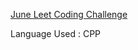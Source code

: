 [June Leet Coding Challenge](https://github.com/nehasangeetajha/JuneLeetCodingChallenge)

Language Used : CPP
